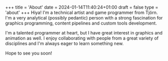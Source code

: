 +++
title = 'About'
date = 2024-01-14T11:40:24+01:00
draft = false
type = 'about'
+++
Hiya! I'm a technical artist and game programmer from Tjörn. I'm a very analytical (possibly pedantic) person with a strong fascination for graphics programming, content pipelines and custom tools development. 

I'm a talented programmer at heart, but I have great interest in graphics and animation as well. I enjoy collaborating with people from a great variety of disciplines and I'm always eager to learn something new.

Hope to see you soon!